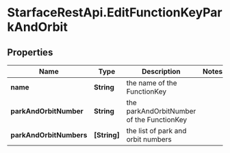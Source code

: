 # StarfaceRestApi.EditFunctionKeyParkAndOrbit

## Properties
Name | Type | Description | Notes
------------ | ------------- | ------------- | -------------
**name** | **String** | the name of the FunctionKey | 
**parkAndOrbitNumber** | **String** | the parkAndOrbitNumber of the FunctionKey | 
**parkAndOrbitNumbers** | **[String]** | the list of park and orbit numbers | 


